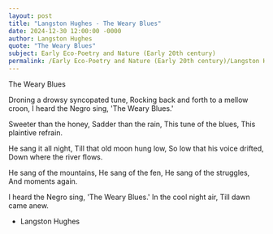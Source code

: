 ```yaml
---
layout: post
title: "Langston Hughes - The Weary Blues"
date: 2024-12-30 12:00:00 -0000
author: Langston Hughes
quote: "The Weary Blues"
subject: Early Eco-Poetry and Nature (Early 20th century)
permalink: /Early Eco-Poetry and Nature (Early 20th century)/Langston Hughes/Langston Hughes - The Weary Blues
---
```


The Weary Blues

Droning a drowsy syncopated tune,
Rocking back and forth to a mellow croon,
I heard the Negro sing,
'The Weary Blues.'

Sweeter than the honey,
Sadder than the rain,
This tune of the blues,
This plaintive refrain.

He sang it all night,
Till that old moon hung low,
So low that his voice drifted,
Down where the river flows.

He sang of the mountains,
He sang of the fen,
He sang of the struggles,
And moments again.

I heard the Negro sing,
'The Weary Blues.'
In the cool night air,
Till dawn came anew.

- Langston Hughes
